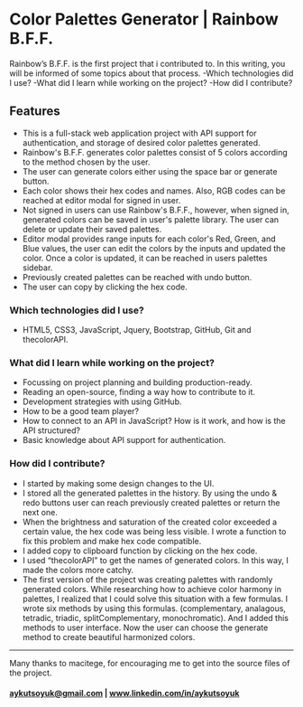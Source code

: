 # Color Palettes Generator | Rainbow B.F.F.

Rainbow’s B.F.F. is the first project that i contributed to. In this writing, you will be informed of some topics about that process. 
-Which technologies did I use? 
-What did I learn while working on the project? 
-How did I contribute?

## Features
- This is a full-stack web application project with API support for authentication, and storage of desired color palettes generated.
- Rainbow's B.F.F. generates color palettes consist of 5 colors according to the method chosen by the user.
- The user can generate colors either using the space bar or generate button.
- Each color shows their hex codes and names. Also, RGB codes can be reached at editor modal for signed in user.
- Not signed in users can use Rainbow's B.F.F., however, when signed in, generated colors can be saved in user's palette library. The user can delete or update their saved palettes.
- Editor modal provides range inputs for each color's Red, Green, and Blue values, the user can edit the colors by the inputs and updated the color. Once a color is updated, it can be reached in users palettes sidebar.
- Previously created palettes can be reached with undo button. 
- The user can copy by clicking the hex code.

### Which technologies did I use?
- HTML5, CSS3, JavaScript, Jquery, Bootstrap, GitHub, Git and thecolorAPI.

### What did I learn while working on the project?
- Focussing on project planning and building production-ready.
- Reading an open-source, finding a way how to contribute to it.
- Development strategies with using GitHub. 
- How to be a good team player? 
- How to connect to an API in JavaScript? How is it work, and how is the API structured?
- Basic knowledge about API support for authentication.

### How did I contribute?
- I started by making some design changes to the UI. 
- I stored all the generated palettes in the history. By using the undo & redo buttons user can reach previously created palettes or return the next one.
- When the brightness and saturation of the created color exceeded a certain value, the hex code was being less visible. I wrote a function to fix this problem and make hex code compatible.
- I added copy to clipboard function by clicking on the hex code. 
- I used “thecolorAPI” to get the names of generated colors. In this way, I made the colors more catchy. 
- The first version of the project was creating palettes with randomly generated colors. While researching how to achieve color harmony in palettes, I realized that I could solve this situation with a few formulas. I wrote six methods by using this formulas. (complementary, analagous, tetradic, triadic, splitComplementary, monochromatic). And I added this methods to user interface. Now the user can choose the generate method to create beautiful harmonized colors. 

-----------------------------------

Many thanks to macitege, for encouraging me to get into the source files of the project.

#### aykutsoyuk@gmail.com | www.linkedin.com/in/aykutsoyuk

